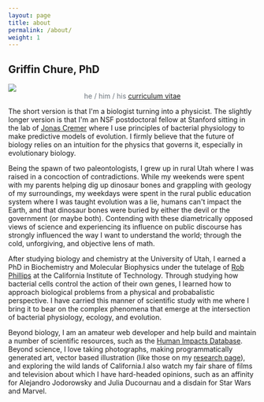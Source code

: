 ```yaml
---
layout: page
title: about
permalink: /about/
weight: 1
---
```


## Griffin Chure, PhD 
 
<div class="masonry">
  <div class="mItem">
    <img style="height: auto;" src="{{site.baseurl}}/assets/images/griffin.png">
    <center>
    <span style="color: #6c757d;"> he / him / his</span>
<a class="m-1 btn btn-outline-secondary btn-md btn-block" href="{{site.baseurl}}/assets/pdfs/GriffinChure_CV_2022-08-03.pdf">
<i class="fas fa-file-pdf"></i> curriculum vitae </a>
<a class="m-1 btn btn-outline-secondary btn-md " href="mailto:gchure@stanford.edu">
<i class="fa fa-envelope"></i></a>
<a class="m-1 btn btn-outline-secondary btn-md " href="https://orcid.org/0000-0002-2216-2057">
<i class="fab fa-orcid"></i></a>
<a class="m-1 btn btn-outline-secondary btn-md " href="https://github.com/gchure">
<i class="fab fa-github"></i></a>
<a class="m-1 btn btn-outline-secondary btn-md " href="https://scholar.google.com/citations?user=hnr_VNMAAAAJ&hl=en">
<i class="fas fa-graduation-cap"></i></a>
<a class="m-1 btn btn-outline-secondary btn-md " href="https://twitter.com/gdchure">
<i class="fab fa-twitter"></i></a>
</center>
</div>
</div>

The short version is that I'm a biologist turning into a physicist. The slightly
longer version is that I'm an NSF postdoctoral fellow at Stanford sitting in the
lab of <a href="https://cremerlab.com">Jonas Cremer</a> where I use principles
of bacterial physiology to make predictive models of evolution. I firmly believe
that the future of biology relies on an intuition for the physics that governs
it, especially in evolutionary biology.

Being the spawn of two paleontologists, I grew up in rural Utah where I was
raised in  a concoction of contradictions. While my weekends were spent with my
parents helping dig up dinosaur bones and grappling with geology of my
surroundings, my weekdays were spent in the rural public education system where
I was taught evolution was a lie, humans can't impact the Earth, and that
dinosaur bones were buried by either the devil or the government (or maybe
both).  Contending with these diametrically opposed views of science and
experiencing its influence on public discourse has strongly influenced the way I
want to understand the world; through the cold, unforgiving, and objective lens of math. 

After studying biology and chemistry at the University of Utah, I earned a PhD 
in Biochemistry and Molecular Biophysics under the tutelage of [Rob Phillips](https://rpgroup.caltech.edu)
at the California Institute of Technology. Through studying how bacterial cells
control the action of their own genes, I learned how to approach biological
problems from a physical and probabalistic perspective. I have carried this
manner of scientific study with me where I bring it to bear on the complex
phenomena that emerge at the intersection of bacterial physiology, ecology, and
evolution. 

Beyond biology, I am an amateur web developer and help build and maintain a
number of scientific resources, such as the [Human Impacts
Database](https://anthroponumbers.org). Beyond science, I love taking
photographs, making programmatically generated art, vector based illustration 
(like those on my [research page]({{site.baseurl}}/research)), and exploring the wild lands
of California.I also watch my fair share of films and television about which I have hard-headed
opinions, such as an affinity for Alejandro Jodorowsky and Julia Ducournau and a disdain for Star
Wars and Marvel.


